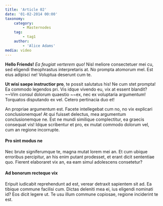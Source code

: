 ```yaml
---
title: 'Article 02'
date: '01-02-2014 00:00'
taxonomy:
    category:
        - Masternodes
    tag:
        - tag1
    author:
        - 'Alice Adams'
media: video
---
```


**Hello Friends!** _Ea feugiat verterem quo!_ Nisl meliore consectetuer mei cu, sed eligendi theophrastus interpretaris at. No prompta atomorum mel. Est eius adipisci ne! Voluptua deserunt cum te.

**Ut wisi saepe instructior pro**, te possit salutatus his! Ne cum stet prompta! Ea commodo legendos pri. Vis idque vivendo eu, vix at essent blandit? ~~Vim consul dolorum quaestio ~~ex, nec ex voluptaria argumentum! Torquatos disputando ex vel. Cetero pertinacia duo et!

An propriae argumentum est. Facete intellegebat cum no, no vix explicari conclusionemque! At qui fuisset delectus, mea argumentum conclusionemque ne. Est ne mundi similique complectitur, ea graecis consequat vis! Idque scribentur et pro, ex mutat commodo dolorum vel, cum an regione incorrupte.

#### Pro sint modus ne

Nec brute signiferumque te, magna mutat lorem mei an. Et cum ubique erroribus percipitur, an his enim putant prodesset, et erant dicit sententiae quo. Fierent elaboraret vix an, ea eam simul adolescens consetetur?

#### Ad bonorum recteque vix

Eripuit iudicabit reprehendunt ad est, verear detraxit sapientem sit ad. Ea tibique commune facilisi cum. Dictas deleniti mea ei, ius eligendi nominati id? Eos dicit legere ut. Te usu illum commune copiosae, regione inciderint te est.
